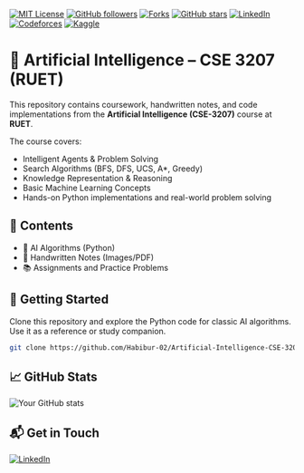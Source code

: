 [![MIT License](https://img.shields.io/badge/license-MIT-green)](https://opensource.org/licenses/MIT)
[![GitHub followers](https://img.shields.io/github/followers/Habibur-02?label=Follow&style=social)](https://github.com/Habibur-02)
[![Forks](https://img.shields.io/github/forks/Habibur-02/Artificial-Intelligence-CSE-3207-RUET?style=social)](https://github.com/Habibur-02/Artificial-Intelligence-CSE-3207-RUET/network)
[![GitHub stars](https://img.shields.io/github/stars/Habibur-02/Artificial-Intelligence-CSE-3207-RUET?style=social)](https://github.com/Habibur-02/Artificial-Intelligence-CSE-3207-RUET/stargazers)
[![LinkedIn](https://img.shields.io/badge/LinkedIn-blue?logo=linkedin&logoColor=white&style=for-the-badge)](https://www.linkedin.com/in/habibur02/)
[![Codeforces](https://img.shields.io/badge/Codeforces-1f8acb?logo=codeforces&logoColor=white&style=for-the-badge)](https://codeforces.com/profile/habibur02)
[![Kaggle](https://img.shields.io/badge/Kaggle-Notebook-20BEFF?logo=kaggle&logoColor=white&style=for-the-badge)](https://www.kaggle.com/code/habibur02/handle-imabance-datasets)

# 🤖 Artificial Intelligence – CSE 3207 (RUET)

This repository contains coursework, handwritten notes, and code implementations from the **Artificial Intelligence (CSE-3207)** course at **RUET**.

The course covers:
- Intelligent Agents & Problem Solving
- Search Algorithms (BFS, DFS, UCS, A*, Greedy)
- Knowledge Representation & Reasoning
- Basic Machine Learning Concepts
- Hands-on Python implementations and real-world problem solving

## 📁 Contents
- 📜 AI Algorithms (Python)
- 📝 Handwritten Notes (Images/PDF)
- 📚 Assignments and Practice Problems

## 🚀 Getting Started
Clone this repository and explore the Python code for classic AI algorithms. Use it as a reference or study companion.

```bash
git clone https://github.com/Habibur-02/Artificial-Intelligence-CSE-3207-RUET.git
```
## 📈 GitHub Stats
![Your GitHub stats](https://github-readme-stats.vercel.app/api?username=Habibur-02&show_icons=true&theme=radical)

## 📬 Get in Touch
[![LinkedIn](https://img.shields.io/badge/LinkedIn_Habibur-blue?logo=linkedin&logoColor=white&style=for-the-badge)](https://www.linkedin.com/in/habibur02/)
